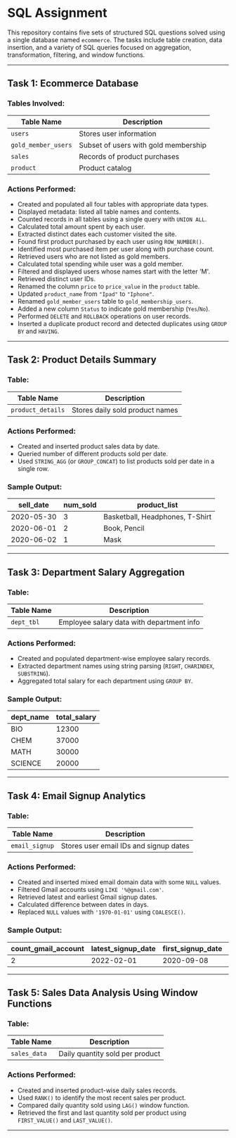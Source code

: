 # SQL Assignment

This repository contains five sets of structured SQL questions solved using a single database named `ecommerce`. The tasks include table creation, data insertion, and a variety of SQL queries focused on aggregation, transformation, filtering, and window functions.


---

## Task 1: Ecommerce Database

### Tables Involved:

| Table Name             | Description                          |
|------------------------|--------------------------------------|
| `users`                | Stores user information              |
| `gold_member_users`    | Subset of users with gold membership |
| `sales`                | Records of product purchases         |
| `product`              | Product catalog                      |

### Actions Performed:

- Created and populated all four tables with appropriate data types.
- Displayed metadata: listed all table names and contents.
- Counted records in all tables using a single query with `UNION ALL`.
- Calculated total amount spent by each user.
- Extracted distinct dates each customer visited the site.
- Found first product purchased by each user using `ROW_NUMBER()`.
- Identified most purchased item per user along with purchase count.
- Retrieved users who are not listed as gold members.
- Calculated total spending while user was a gold member.
- Filtered and displayed users whose names start with the letter 'M'.
- Retrieved distinct user IDs.
- Renamed the column `price` to `price_value` in the `product` table.
- Updated `product_name` from `"Ipad"` to `"Iphone"`.
- Renamed `gold_member_users` table to `gold_membership_users`.
- Added a new column `Status` to indicate gold membership (`Yes`/`No`).
- Performed `DELETE` and `ROLLBACK` operations on user records.
- Inserted a duplicate product record and detected duplicates using `GROUP BY` and `HAVING`.

---

## Task 2: Product Details Summary

### Table:

| Table Name        | Description                      |
|-------------------|----------------------------------|
| `product_details` | Stores daily sold product names  |

### Actions Performed:

- Created and inserted product sales data by date.
- Queried number of different products sold per date.
- Used `STRING_AGG` (or `GROUP_CONCAT`) to list products sold per date in a single row.

### Sample Output:

| sell_date   | num_sold | product_list                     |
|-------------|----------|----------------------------------|
| 2020-05-30  | 3        | Basketball, Headphones, T-Shirt  |
| 2020-06-01  | 2        | Book, Pencil                     |
| 2020-06-02  | 1        | Mask                             |

---

## Task 3: Department Salary Aggregation

### Table:

| Table Name   | Description                              |
|--------------|------------------------------------------|
| `dept_tbl`   | Employee salary data with department info|

### Actions Performed:

- Created and populated department-wise employee salary records.
- Extracted department names using string parsing (`RIGHT`, `CHARINDEX`, `SUBSTRING`).
- Aggregated total salary for each department using `GROUP BY`.

### Sample Output:

| dept_name | total_salary |
|-----------|--------------|
| BIO       | 12300        |
| CHEM      | 37000        |
| MATH      | 30000        |
| SCIENCE   | 20000        |

---

## Task 4: Email Signup Analytics

### Table:

| Table Name     | Description                             |
|----------------|-----------------------------------------|
| `email_signup` | Stores user email IDs and signup dates  |

### Actions Performed:

- Created and inserted mixed email domain data with some `NULL` values.
- Filtered Gmail accounts using `LIKE '%@gmail.com'`.
- Retrieved latest and earliest Gmail signup dates.
- Calculated difference between dates in days.
- Replaced `NULL` values with `'1970-01-01'` using `COALESCE()`.

### Sample Output:

| count_gmail_account | latest_signup_date | first_signup_date | diff_in_days |
|---------------------|--------------------|-------------------|--------------|
| 2                   | 2022-02-01         | 2020-09-08        | 511          |

---

## Task 5: Sales Data Analysis Using Window Functions

### Table:

| Table Name   | Description                         |
|--------------|-------------------------------------|
| `sales_data` | Daily quantity sold per product     |

### Actions Performed:

- Created and inserted product-wise daily sales records.
- Used `RANK()` to identify the most recent sales per product.
- Compared daily quantity sold using `LAG()` window function.
- Retrieved the first and last quantity sold per product using `FIRST_VALUE()` and `LAST_VALUE()`.

---



